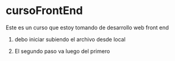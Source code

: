 # cursoFrontEnd
Este es un curso que estoy tomando de desarrollo web front end


1. debo iniciar subiendo el archivo desde local

2. El segundo paso va luego del primero

